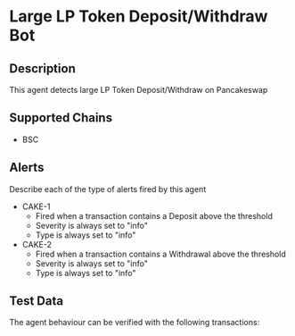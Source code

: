 # Large LP Token Deposit/Withdraw Bot

## Description

This agent detects large LP Token Deposit/Withdraw on Pancakeswap

## Supported Chains

- BSC

## Alerts

Describe each of the type of alerts fired by this agent

- CAKE-1
  - Fired when a transaction contains a Deposit above the threshold
  - Severity is always set to "info" 
  - Type is always set to "info" 
- CAKE-2
  - Fired when a transaction contains a Withdrawal above the threshold
  - Severity is always set to "info" 
  - Type is always set to "info" 

## Test Data

The agent behaviour can be verified with the following transactions:


